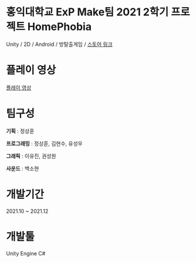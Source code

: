 # 홍익대학교 ExP Make팀 2021 2학기 프로젝트 HomePhobia
Unity / 2D / Android / 방탈출게임 / [스토어 링크](https://play.google.com/store/apps/details?id=com.ExPStudio.Homephobia)

# 플레이 영상
[플레이 영상](https://youtu.be/5lSbcsd4MqI)

# 팀구성 
**기획** : 정상훈
 
**프로그래밍** : 정상훈, 김현수, 유성우

**그래픽** : 이유진, 권성원
 
**사운드** : 백소현

# 개발기간
2021.10 ~ 2021.12

# 개발툴
Unity Engine
C#

